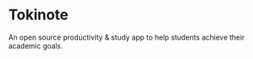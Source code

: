 # Tokinote
An open source productivity &amp; study app to help students achieve their academic goals.
